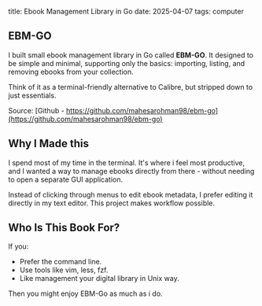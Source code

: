 title: Ebook Management Library in Go
date: 2025-04-07
tags: computer

EBM-GO
-------

I built small ebook management library in Go called **EBM-GO**. It designed to be simple and minimal, 
supporting only the basics: importing, listing, and removing ebooks from your collection.

Think of it as a terminal-friendly alternative to Calibre, but stripped down to just essentials.

Source: [Github - https://github.com/mahesarohman98/ebm-go](https://github.com/mahesarohman98/ebm-go)

Why I Made this
----------------

I spend most of my time in the terminal. It's where i feel most productive, and I wanted a way to manage ebooks
directly from there - without needing to open a separate GUI application.

Instead of clicking through menus to edit ebook metadata, I prefer editing it directly in my text editor.
This project makes workflow possible.

Who Is This Book For?
---------------------

If you:
* Prefer the command line.
* Use tools like vim, less, fzf.
* Like management your digital library in Unix way.
 
Then you might enjoy EBM-Go as much as i do.


